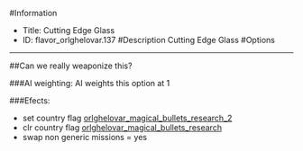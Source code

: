 #Information
 - Title: Cutting Edge Glass
 - ID: flavor_orlghelovar.137
#Description
Cutting Edge Glass
#Options

___
##Can we really weaponize this?

###AI weighting:
AI weights this option at 1


###Efects:<ul><li>set country flag [orlghelovar_magical_bullets_research_2](../flags/orlghelovar_magical_bullets_research_2.md)</li><li>clr country flag [orlghelovar_magical_bullets_research](../flags/orlghelovar_magical_bullets_research.md)</li><li>swap non generic missions = yes</li></ul>
